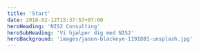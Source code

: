 ```yaml
---
title: 'Start'
date: 2018-02-12T15:37:57+07:00
heroHeading: 'NIS2 Consulting'
heroSubHeading: 'Vi hjælper dig med NIS2'
heroBackground: 'images/jason-blackeye-1191801-unsplash.jpg'
---
```

